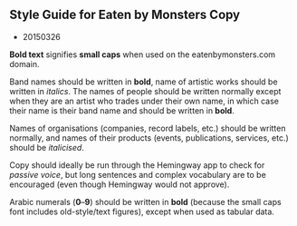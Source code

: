 ## Style Guide for Eaten by Monsters Copy

* 20150326

**Bold text** signifies **small caps** when used on the eatenbymonsters.com domain.

Band names should be written in **bold**, name of artistic works should be written in *italics*.
The names of people should be written normally except when they are an artist who trades under their own name, in which case their name is their band name and should be written in **bold**.

Names of organisations (companies, record labels, etc.) should be written normally, and names of their products (events, publications, services, etc.) should be *italicised*.

Copy should ideally be run through the Hemingway app to check for *passive voice*, but long sentences and complex vocabulary are to be encouraged (even though Hemingway would not approve).

Arabic numerals (**0**–**9**) should be written in **bold** (because the small caps font includes old-style/text figures), except when used as tabular data.

